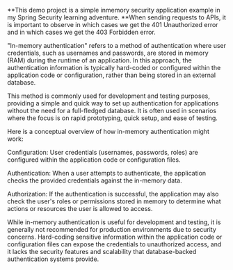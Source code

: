 **This demo project is a simple inmemory security application example in my Spring Security learning adventure.
**When sending requests to APIs, it is important to observe in which cases we get the 401 Unauthorized error and in which cases we get the 403 Forbidden error.

"In-memory authentication" refers to a method of authentication where user credentials, such as usernames and passwords, are stored in memory (RAM) during the runtime of an application. In this approach, the authentication information is typically hard-coded or configured within the application code or configuration, rather than being stored in an external database.

This method is commonly used for development and testing purposes, providing a simple and quick way to set up authentication for applications without the need for a full-fledged database. It is often used in scenarios where the focus is on rapid prototyping, quick setup, and ease of testing.

Here is a conceptual overview of how in-memory authentication might work:

Configuration: User credentials (usernames, passwords, roles) are configured within the application code or configuration files.

Authentication: When a user attempts to authenticate, the application checks the provided credentials against the in-memory data.

Authorization: If the authentication is successful, the application may also check the user's roles or permissions stored in memory to determine what actions or resources the user is allowed to access.

While in-memory authentication is useful for development and testing, it is generally not recommended for production environments due to security concerns. Hard-coding sensitive information within the application code or configuration files can expose the credentials to unauthorized access, and it lacks the security features and scalability that database-backed authentication systems provide.
